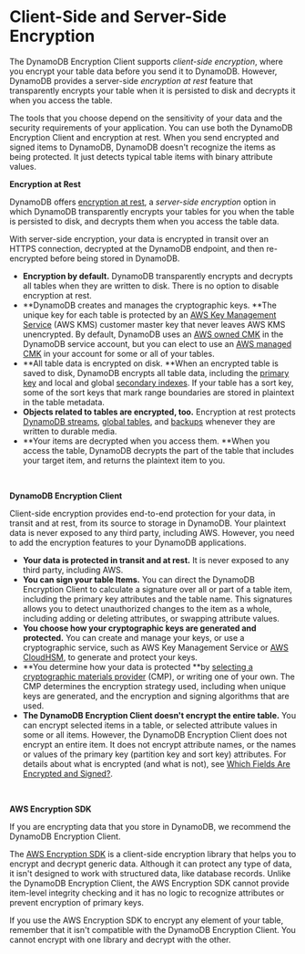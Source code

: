 # Client\-Side and Server\-Side Encryption<a name="client-server-side"></a>

The DynamoDB Encryption Client supports *client\-side encryption*, where you encrypt your table data before you send it to DynamoDB\. However, DynamoDB provides a server\-side *encryption at rest* feature that transparently encrypts your table when it is persisted to disk and decrypts it when you access the table\. 

The tools that you choose depend on the sensitivity of your data and the security requirements of your application\. You can use both the DynamoDB Encryption Client and encryption at rest\. When you send encrypted and signed items to DynamoDB, DynamoDB doesn't recognize the items as being protected\. It just detects typical table items with binary attribute values\. 

**Encryption at Rest**

DynamoDB offers [encryption at rest](https://docs.aws.amazon.com/amazondynamodb/latest/developerguide/EncryptionAtRest.html), a *server\-side encryption* option in which DynamoDB transparently encrypts your tables for you when the table is persisted to disk, and decrypts them when you access the table data\. 

With server\-side encryption, your data is encrypted in transit over an HTTPS connection, decrypted at the DynamoDB endpoint, and then re\-encrypted before being stored in DynamoDB\.
+ **Encryption by default\.** DynamoDB transparently encrypts and decrypts all tables when they are written to disk\. There is no option to disable encryption at rest\. 
+ **DynamoDB creates and manages the cryptographic keys\. **The unique key for each table is protected by an [AWS Key Management Service](https://docs.aws.amazon.com/kms/latest/developerguide/) \(AWS KMS\) customer master key that never leaves AWS KMS unencrypted\. By default, DynamoDB uses an [AWS owned CMK](https://docs.aws.amazon.com/kms/latest/developerguide/concepts.html#aws-owned-cmk) in the DynamoDB service account, but you can elect to use an [AWS managed CMK](https://docs.aws.amazon.com/kms/latest/developerguide/concepts.html#aws-managed-cmk) in your account for some or all of your tables\.
+ **All table data is encrypted on disk\. **When an encrypted table is saved to disk, DynamoDB encrypts all table data, including the [primary key](https://docs.aws.amazon.com/amazondynamodb/latest/developerguide/HowItWorks.CoreComponents.html#HowItWorks.CoreComponents.PrimaryKey) and local and global [secondary indexes](https://docs.aws.amazon.com/amazondynamodb/latest/developerguide/HowItWorks.CoreComponents.html#HowItWorks.CoreComponents.SecondaryIndexes)\. If your table has a sort key, some of the sort keys that mark range boundaries are stored in plaintext in the table metadata\.
+ **Objects related to tables are encrypted, too\.** Encryption at rest protects [DynamoDB streams](https://docs.aws.amazon.com/amazondynamodb/latest/developerguide/Streams.html), [global tables](https://docs.aws.amazon.com/amazondynamodb/latest/developerguide/GlobalTables.html), and [backups](https://docs.aws.amazon.com/amazondynamodb/latest/developerguide/BackupRestore.html) whenever they are written to durable media\.
+ **Your items are decrypted when you access them\. **When you access the table, DynamoDB decrypts the part of the table that includes your target item, and returns the plaintext item to you\.

 

**DynamoDB Encryption Client**

Client\-side encryption provides end\-to\-end protection for your data, in transit and at rest, from its source to storage in DynamoDB\. Your plaintext data is never exposed to any third party, including AWS\. However, you need to add the encryption features to your DynamoDB applications\. 
+ **Your data is protected in transit and at rest\.** It is never exposed to any third party, including AWS\.
+ **You can sign your table Items\.** You can direct the DynamoDB Encryption Client to calculate a signature over all or part of a table item, including the primary key attributes and the table name\. This signatures allows you to detect unauthorized changes to the item as a whole, including adding or deleting attributes, or swapping attribute values\.
+ **You choose how your cryptographic keys are generated and protected\.** You can create and manage your keys, or use a cryptographic service, such as AWS Key Management Service or [AWS CloudHSM](https://docs.aws.amazon.com/cloudhsm/latest/userguide/), to generate and protect your keys\.
+ **You determine how your data is protected **by [selecting a cryptographic materials provider](crypto-materials-providers.md) \(CMP\), or writing one of your own\. The CMP determines the encryption strategy used, including when unique keys are generated, and the encryption and signing algorithms that are used\.
+ **The DynamoDB Encryption Client doesn't encrypt the entire table\.** You can encrypt selected items in a table, or selected attribute values in some or all items\. However, the DynamoDB Encryption Client does not encrypt an entire item\. It does not encrypt attribute names, or the names or values of the primary key \(partition key and sort key\) attributes\. For details about what is encrypted \(and what is not\), see [Which Fields Are Encrypted and Signed?](encrypted-and-signed.md)\.

 

**AWS Encryption SDK**

If you are encrypting data that you store in DynamoDB, we recommend the DynamoDB Encryption Client\. 

The [AWS Encryption SDK](https://docs.aws.amazon.com/encryption-sdk/latest/developer-guide/) is a client\-side encryption library that helps you to encrypt and decrypt generic data\. Although it can protect any type of data, it isn't designed to work with structured data, like database records\. Unlike the DynamoDB Encryption Client, the AWS Encryption SDK cannot provide item\-level integrity checking and it has no logic to recognize attributes or prevent encryption of primary keys\.

If you use the AWS Encryption SDK to encrypt any element of your table, remember that it isn't compatible with the DynamoDB Encryption Client\. You cannot encrypt with one library and decrypt with the other\.